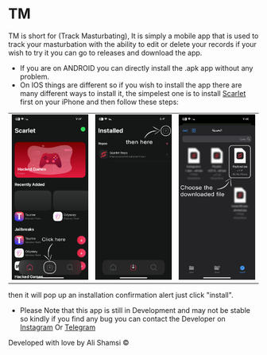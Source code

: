 # TM

TM is short for (Track Masturbating), It is simply a mobile app that is used to track your masturbation with the ability to edit or delete your records if your wish to try it you can go to releases and download the app.
- If you are on ANDROID you can directly install the .apk app without any problem.
- On IOS things are different so if you wish to install the app there are many different ways to install it, the simpelest one is to install [Scarlet](https://usescarlet.com/) first on your iPhone and then follow these steps:

<table>
  <tr>
    <td><img src="https://github.com/Alabfa/tm/blob/main/Instructions%20image/github%20learn%201.png"></td>
    <td><img src="https://github.com/Alabfa/tm/blob/main/Instructions%20image/github%20learn%202.png"></td>
    <td><img src="https://github.com/Alabfa/tm/blob/main/Instructions%20image/github%20learn%203.png"></td>
  </tr>
</table>

then it will pop up an installation confirmation alert just click "install".

* Please Note that this app is still in Development and may not be stable so kindly if you find any bug you can contact the Developer on [Instagram](https://www.instagram.com/alabfa/) Or [Telegram](https://t.me/alabfa/)

Developed with love by Ali Shamsi &copy;
